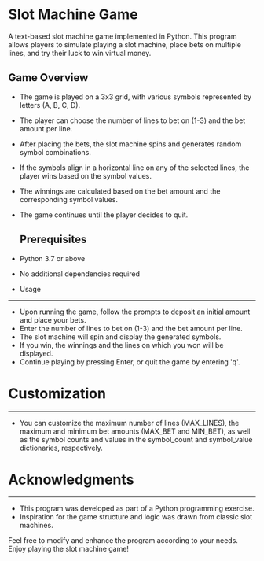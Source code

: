 # Slot Machine Game

A text-based slot machine game implemented in Python. This program allows players to simulate playing a slot machine, place bets on multiple lines, and try their luck to win virtual money.

## Game Overview

- The game is played on a 3x3 grid, with various symbols represented by letters (A, B, C, D).
- The player can choose the number of lines to bet on (1-3) and the bet amount per line.
- After placing the bets, the slot machine spins and generates random symbol combinations.
- If the symbols align in a horizontal line on any of the selected lines, the player wins based on the symbol values.
- The winnings are calculated based on the bet amount and the corresponding symbol values.
- The game continues until the player decides to quit.

  ## Prerequisites

- Python 3.7 or above
- No additional dependencies required

- Usage
-----

- Upon running the game, follow the prompts to deposit an initial amount and place your bets.
- Enter the number of lines to bet on (1-3) and the bet amount per line.
- The slot machine will spin and display the generated symbols.
- If you win, the winnings and the lines on which you won will be displayed.
- Continue playing by pressing Enter, or quit the game by entering 'q'.

# Customization
-------------

- You can customize the maximum number of lines (MAX_LINES), the maximum and minimum bet amounts (MAX_BET and MIN_BET), as well as the symbol counts and values in the symbol_count and symbol_value dictionaries, respectively.


# Acknowledgments
---------------

- This program was developed as part of a Python programming exercise.
- Inspiration for the game structure and logic was drawn from classic slot machines.

Feel free to modify and enhance the program according to your needs. Enjoy playing the slot machine game!
